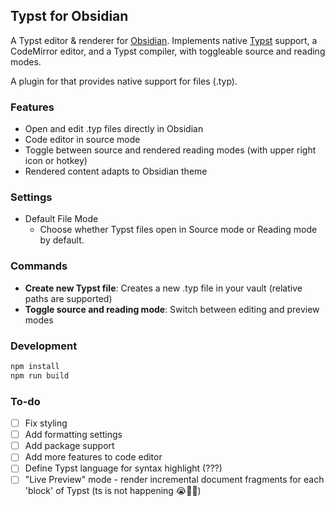 ## Typst for Obsidian

A Typst editor & renderer for [Obsidian](https://obsidian.md). Implements native [Typst](https://typst.app) support, a CodeMirror editor, and a Typst compiler, with toggleable source and reading modes.

A plugin for that provides native support for files (.typ).

### Features

- Open and edit .typ files directly in Obsidian
- Code editor in source mode
- Toggle between source and rendered reading modes (with upper right icon or hotkey)
- Rendered content adapts to Obsidian theme

### Settings

- Default File Mode
  - Choose whether Typst files open in Source mode or Reading mode by default.

### Commands

- **Create new Typst file**: Creates a new .typ file in your vault (relative paths are supported)
- **Toggle source and reading mode**: Switch between editing and preview modes

### Development

```bash
npm install
npm run build
```

### To-do

- [ ] Fix styling
- [ ] Add formatting settings
- [ ] Add package support
- [ ] Add more features to code editor
- [ ] Define Typst language for syntax highlight (???)
- [ ] "Live Preview" mode - render incremental document fragments for each 'block' of Typst (ts is not happening 😭🙏🥀)

